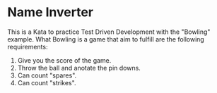 # Name Inverter
This is a Kata to practice Test Driven Development with the "Bowling" example.
 What Bowling is a game that aim to fulfill are the following requirements:
   1. Give you the score of the game.
   2. Throw the ball and anotate the pin downs.
   3. Can count "spares".
   4. Can count "strikes".
